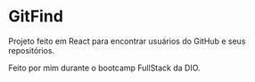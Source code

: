 # GitFind

Projeto feito em React para encontrar usuários do GitHub e seus repositórios.

Feito por mim durante o bootcamp FullStack da DIO. 